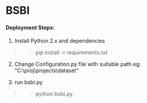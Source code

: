 # BSBI

#### Deployment Steps:
1) Install Python 2.x and dependencies
  >> pip install -r requirements.txt
2) Change Configuration.py file with suitable path
eg: "C:\\proj\\projects\\dataset"

3) run bsbi.py
  >> python bsbi.py
